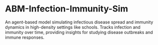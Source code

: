 # ABM-Infection-Immunity-Sim
An agent-based model simulating infectious disease spread and immunity dynamics in high-density settings like schools. Tracks infection and immunity over time, providing insights for studying disease outbreaks and immune responses.
